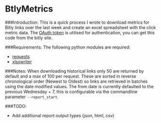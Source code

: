 BtlyMetrics
===========

###Introduction:
This is a quick process I wrote to download metrics for Bitly links over the last week and create an excel spreadsheet with the click metric data.
The [OAuth token](https://bitly.com/a/oauth_apps) is utilised for authentication, you can get this code from the bitly site.

###Requirements:
The following python modules are required:
- [requests](http://docs.python-requests.org/en/latest/)
- [xlsxwriter](https://xlsxwriter.readthedocs.org)

###Notes:
When downloading historical links only 50 are returned by default and a max of 100 per request. These are sorted in reverse chronological order (Newest to Oldest) so links are retrieved in batches using the date modified values.
The from date is currently defaulted to the previous Wednesday + 7, this is configurable via the commandline parameter `--report_start`.

###TODO:
- Add additional report output types (json, html, csv)